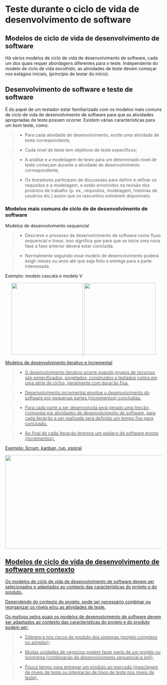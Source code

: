 #  Teste durante o ciclo de vida de desenvolvimento de software

## Modelos de ciclo de vida de desenvolvimento de software 
Há vários modelos de ciclo de vida de desenvolvimento de software, cada um dos quais requer abordagens diferentes para o teste.
Independente do modelo de ciclo de vida escolhido, as atividades de teste devem começar nos estágios iniciais, (princípio de testar do início).

## Desenvolvimento de software e teste de software

É do papel de um testador estar familiarizado com os modelos mais comuns de ciclo de vida de desenvolvimento de software para que as atividades apropriadas de teste possam ocorrer.
Existem várias características para um bom teste, como: 

> - Para cada atividade de desenvolvimento, existe uma atividade de teste correspondente;

> - Cada nível de teste tem objetivos de teste específicos;

> - A análise e a modelagem de teste para um determinado nível de teste começam durante a atividade de desenvolvimento correspondente;

> - Os testadores participam de discussões para definir e refinar os requisitos e a modelagem, e estão envolvidos na revisão dos produtos de trabalho (p. ex., requisitos, modelagem, histórias de usuários etc.) assim que os rascunhos estiverem disponíveis.

### Modelos mais comuns de ciclo de de desenvolvimento de software

Modelos de desenvolvimento sequencial

> - Descreve o processo de desenvolvimento de software como fluxo sequencial e linear, isso significa que para que se inicie uma nova fase a fase anterior deverá estar concluída.

> - Normalmente seguindo esse modelo de desenvolvimento poderá exigir meses ou anos até que seja feito a entrega para a parte interessada.


Exemplo: modelo cascata e modelo V

<div align="center">
  <a href="https://github.com/rxaviersantos">
  <img height="230em" src="https://github.com/rxaviersantos/software-testing/assets/85380530/5089b836-72a6-4589-b16c-77c3e5ca2bc2"/>
  <img height="230em" src="https://github.com/rxaviersantos/software-testing/assets/85380530/5ab4b638-ae17-4a10-a9dc-a6fc4ffb8659"/>
</div>

Modelos de desenvolvimento iterativo e incremental

> - O desenvolvimento iterativo ocorre quando grupos de recursos são especificados, projetados, construídos e testados juntos em uma série de ciclos, geralmente com duração fixa.

> - Desenvolvimento incremental envolve o desenvolvimento do software por pequenas partes (incrementos) concluídas.

> - Para cada parte a ser desenvolvida será gerado uma iterção, composta por atividades de desenvolvimento de software, para cada iteração a ser realizada será definido um tempo fixo para conclusão. 

> - Ao final de cada iteração teremos um pedaço de software pronto (incrementos). 


Exemplo: Scrum, kanban, rup, espiral

<p align="center">
  <img alt="" src="https://github.com/rxaviersantos/software-testing/assets/85380530/1d02aec7-e767-44e8-99cc-347a358da0e5" " height="300px" width="520px"> </p>


## Modelos de ciclo de vida de desenvolvimento de software em contexto 

Os modelos de ciclo de vida de desenvolvimento de software devem ser selecionados e adaptados ao contexto das características do projeto e do produto. 

Dependendo do contexto do projeto, pode ser necessário combinar ou reorganizar os níveis e/ou as atividades de teste.

Os motivos pelos quais os modelos de desenvolvimento de software devem ser adaptados ao contexto das características do projeto e do produto podem ser:

> - Diferença nos riscos de produto dos sistemas (projeto complexo ou simples);

> - Muitas unidades de negócios podem fazer parte de um projeto ou programa (combinação de desenvolvimento sequencial e ágil);

> - Pouco tempo para entregar um produto ao mercado (mesclagem de níveis de teste ou integração de tipos de teste nos níveis de teste).


